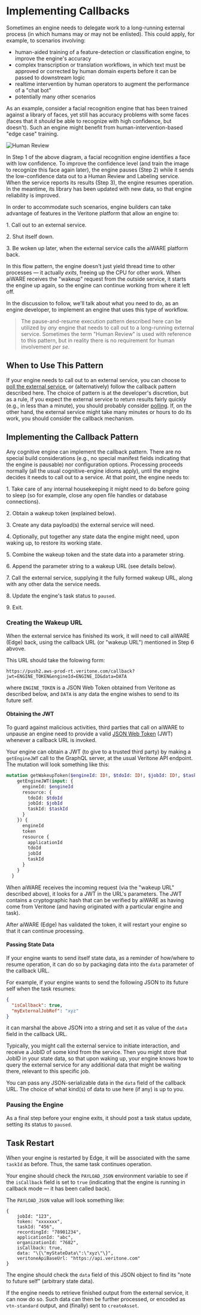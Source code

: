 # Implementing Callbacks

Sometimes an engine needs to delegate work to a long-running external process (in which humans may or may not be enlisted).
This could apply, for example, to scenarios involving:

* human-aided training of a feature-detection or classification engine, to improve the engine's accuracy
* complex transcription or translation workflows,
in which text must be approved or corrected by human domain experts before it can be passed to downstream logic
* realtime intervention by human operators to augment the performance of a "chat bot"
* potentially many other scenarios

As an example, consider a facial recognition engine that has been trained against a library of faces,
yet still has accuracy problems with some faces (faces that it *should* be able to recognize with high confidence, but doesn't).
Such an engine might benefit from human-intervention-based "edge case" training.

![Human Review](HumanReview.jpg)

In Step 1 of the above diagram, a facial recognition engine identifies a face with low confidence.
To improve the confidence level (and train the image to recognize this face again later),
the engine pauses (Step 2) while it sends the low-confidence data out to a Human Review and Labeling service.
When the service reports its results (Step 3), the engine resumes operation.
In the meantime, its library has been updated with new data, so that engine reliability is improved.

In order to accommodate such scenarios, engine builders can take advantage of features in the Veritone platform that allow an engine to:

1\. Call out to an external service.

2\. Shut itself down.

3\. Be woken up later, when the external service calls the aiWARE platform back.

In this flow pattern, the engine doesn't just yield thread time to other processes &mdash; it actually _exits_, freeing up the CPU for other work.
When aiWARE receives the "wakeup" request from the outside service, it starts the engine up again, so the engine can continue working from where it left off.

In the discussion to follow, we'll talk about what you need to do, as an engine developer, to implement an engine that uses this type of workflow.

> The pause-and-resume execution pattern described here can be utilized by _any_ engine that needs to call out to a long-running external service.
Sometimes the term "Human Review" is used with reference to this pattern,
but in reality there is no requirement for human involvement _per se_.

## When to Use This Pattern

If your engine needs to call out to an external service,
you can choose to [poll the external service](developer/engines/polling/), or (alternatively) follow the callback pattern described here.
The choice of pattern is at the developer's discretion, but as a rule,
if you expect the external service to return results fairly quickly (e.g., in less than a minute),
you should probably consider [polling](developer/engines/polling/). If, on the other hand, the external service might take many minutes or hours to do its work,
you should consider the callback mechanism.

## Implementing the Callback Pattern

Any cognitive engine can implement the callback pattern.
There are no special build considerations (e.g., no special manifest fields indicating that the engine is pausable) nor configuration options.
Processing proceeds normally (all the usual cognitive-engine idioms apply),
until the engine decides it needs to call out to a service.
At that point, the engine needs to:

1\. Take care of any internal housekeeping it might need to do before going to sleep (so for example, close any open file handles or database connections).

2\. Obtain a wakeup token (explained below).

3\. Create any data payload(s) the external service will need.

4\. Optionally, put together any state data the engine might need, upon waking up, to restore its working state.

5\. Combine the wakeup token and the state data into a parameter string.

6\. Append the parameter string to a wakeup URL (see details below).

7\. Call the external service, supplying it the fully formed wakeup URL, along with any other data the service needs.

8\. Update the engine's task status to `paused`.

9\. Exit.

### Creating the Wakeup URL

When the external service has finished its work, it will need to call aiWARE (Edge) back, using the callback URL (or "wakeup URL") mentioned in Step 6 abvove.

This URL should take the folowing form:

`https://push2.aws-prod-rt.veritone.com/callback?jwt=ENGINE_TOKEN&engineId=ENGINE_ID&data=DATA`

where `ENGINE_TOKEN` is a JSON Web Token obtained from Veritone as described below,
and `DATA` is any data the engine wishes to send to its future self.

#### Obtaining the JWT

To guard against malicious activities, third parties that call on aiWARE to unpause an engine need to provide a valid [JSON Web Token](https://tools.ietf.org/html/rfc7519) (JWT) whenever a callback URL is invoked.

Your engine can obtain a JWT (to give to a trusted third party) by making a `getEngineJWT` call to the GraphQL server, at the usual Veritone API endpoint.
The mutation will look something like this:

```graphql
mutation getWakeupToken($engineId: ID!, $tdoId: ID!, $jobId: ID!, $taskId: ID!) {
    getEngineJWT(input: {
      engineId: $engineId
      resource: {
        tdoId: $tdoId
        jobId: $jobId
        taskId: $taskId
      }
    }) {
      engineId
      token
      resource {
        applicationId
        tdoId
        jobId
        taskId
      }
    }
  }
```

When aiWARE receives the incoming request (via the "wakeup URL" described above), it looks for a JWT in the URL's parameters.
The JWT contains a cryptographic hash that can be verified by aiWARE as having come from Veritone (and having originated with a particular engine and task).

After aiWARE (Edge) has validated the token, it will restart your engine so that it can continue processing.

#### Passing State Data

If your engine wants to send itself state data, as a reminder of how/where to resume operation, it can do so by packaging data into the `data` parameter of the callback URL.

For example, if your engine wants to send the following JSON to its future self when the task resumes:

```json
{
  "isCallback": true,
  "myExternalJobRef": "xyz"
}
```

it can marshal the above JSON into a string and set it as value of the `data` field in the callback URL.

Typically, you might call the external service to initiate interaction, and receive a JobID of some kind from the service.
Then you might store that JobID in your state data, so that upon waking up, your engine knows how to query the external service for any additional data that might be waiting there, relevant to this specific job.

You can pass any JSON-serializable data in the `data` field of the callback URL. The choice of what kind(s) of data to use here (if any) is up to you.

### Pausing the Engine

As a final step before your engine exits, it should post a task status update, setting its status to `paused`.

## Task Restart

When your engine is restarted by Edge, it will be associated with the same `taskId` as before.
Thus, the same task continues operation.

Your engine should check the `PAYLOAD_JSON` environment variable to see if the `isCallback` field is set to `true` (indicating that the engine is running in callback mode &mdash; it has been called back).

The `PAYLOAD_JSON` value will look something like:

```metadata json
{
    jobId: "123",
    token: "xxxxxxx",
    taskId: "456",
    recordingId: "78901234",
    applicationId: "abc",
    organizationId: "7682",
    isCallback: true,
    data: "\{\"myStateData\":\"xyz\"\}",
    veritoneApiBaseUrl: "https://api.veritone.com"
}
```

The engine should check the `data` field of this JSON object to find its "note to future self" (arbitrary state data).

If the engine needs to retrieve finished output from the external service, it can now do so.
Such data can then be further processed, or encoded as `vtn-standard` output, and (finally) sent to `createAsset`.
